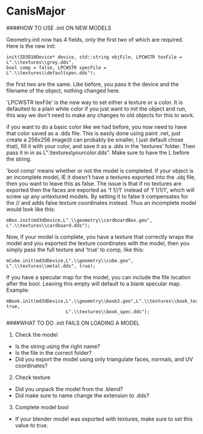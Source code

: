 # CanisMajor

####HOW TO USE .init ON NEW MODELS


Geometry.init now has 4 fields, only the first two of which are required. Here is the new init:

    init(ID3D10Device* device, std::string objFile, LPCWSTR texFile = L".\\textures\\grey.dds", 
    bool comp = false, LPCWSTR specFile = L".\\textures\\defaultspec.dds");
 
the first two are the same. Like before, you pass it the device and the filename of the object, nothing changed here.

'LPCWSTR texFile' is the new way to set either a texture or a color. It is defaulted to a plain white color if you just want to init the object and run, this way we don't need to make any changes to old objects for this to work.

if you want to do a basic color like we had before, you now need to have that color saved as a .dds file.
This is easily done using paint .net, just create a 256x256 image(it can probably be smaller, I just default chose that), fill it with your color, and save it as a .dds in the 'textures' folder. 
Then pass it in in as  L".\\textures\\yourcolor.dds". Make sure to have the L before the string.

'bool comp' means whether or not the model is completed. If your object is an incomplete model, 
IE it doesn't have a textures exported into the .obj file, then you want to leave this as false.
The issue is that if no textures are exported then the faces are exported as 'f 1//1' instead of 'f 1/1/1',
which will screw up any untextured models. By setting it to false it compensates for the // and 
adds false texture coordinates instead. Thus an incomplete model would look like this:

    mBox.init(md3dDevice,L".\\geometry\\cardboardBox.geo", L".\\textures\\cardboard.dds");

Now, if your model is complete, you have a texture that correctly wraps the model and 
you exported the texture coordinates with the model, then you simply pass the full 
texture and 'true' to comp, like this:

    mCube.init(md3dDevice,L".\\geometry\\cube.geo", L".\\textures\\metal.dds", true);
    
If you have a specular map for the model, you can include the file location after the bool.
Leaving this empty will default to a blank specular map. Example:

    mBook.init(md3dDevice,L".\\geometry\\book2.geo",L".\\textures\\book_tex.dds", true,
                          L".\\textures\\book_spec.dds");
    
####WHAT TO DO .init FAILS ON LOADING A MODEL

1. Check the model
 * Is the string using the right name?
 * Is the file in the correct folder?
 * Did you export the model using only triangulate faces, normals, and UV coordinates?

2. Check texture
 * Did you unpack the model from the .blend?
 * Did make sure to name change the extension to .dds?

3. Complete model bool
 * If your blender model was exported with textures, make sure to set this value to true.

